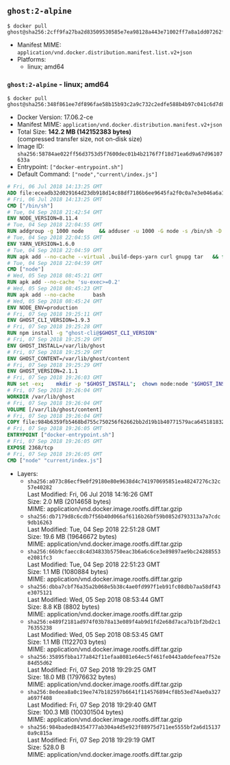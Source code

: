 ## `ghost:2-alpine`

```console
$ docker pull ghost@sha256:2cff9fa27ba2d83509530585e7ea98128a443e71002ff7a8a1dd07262ff7627b
```

-	Manifest MIME: `application/vnd.docker.distribution.manifest.list.v2+json`
-	Platforms:
	-	linux; amd64

### `ghost:2-alpine` - linux; amd64

```console
$ docker pull ghost@sha256:348f861ee7df896fae58b15b93c2a9c732c2edfe588b4b97c041c6d7d8045fa5
```

-	Docker Version: 17.06.2-ce
-	Manifest MIME: `application/vnd.docker.distribution.manifest.v2+json`
-	Total Size: **142.2 MB (142152383 bytes)**  
	(compressed transfer size, not on-disk size)
-	Image ID: `sha256:58784ae022ff56d3753d5f7600dec01b4b2176f7f18d71ea6d9a67d96107633a`
-	Entrypoint: `["docker-entrypoint.sh"]`
-	Default Command: `["node","current\/index.js"]`

```dockerfile
# Fri, 06 Jul 2018 14:13:25 GMT
ADD file:eceadb32d029164d23db918d14c88df7186b6ee9645fa2f0c0a7e3e046a6a129 in / 
# Fri, 06 Jul 2018 14:13:25 GMT
CMD ["/bin/sh"]
# Tue, 04 Sep 2018 21:42:54 GMT
ENV NODE_VERSION=8.11.4
# Tue, 04 Sep 2018 22:04:55 GMT
RUN addgroup -g 1000 node     && adduser -u 1000 -G node -s /bin/sh -D node     && apk add --no-cache         libstdc++     && apk add --no-cache --virtual .build-deps         binutils-gold         curl         g++         gcc         gnupg         libgcc         linux-headers         make         python   && for key in     94AE36675C464D64BAFA68DD7434390BDBE9B9C5     FD3A5288F042B6850C66B31F09FE44734EB7990E     71DCFD284A79C3B38668286BC97EC7A07EDE3FC1     DD8F2338BAE7501E3DD5AC78C273792F7D83545D     C4F0DFFF4E8C1A8236409D08E73BC641CC11F4C8     B9AE9905FFD7803F25714661B63B535A4C206CA9     56730D5401028683275BD23C23EFEFE93C4CFFFE     77984A986EBC2AA786BC0F66B01FBB92821C587A     8FCCA13FEF1D0C2E91008E09770F7A9A5AE15600   ; do     gpg --keyserver hkp://p80.pool.sks-keyservers.net:80 --recv-keys "$key" ||     gpg --keyserver hkp://ipv4.pool.sks-keyservers.net --recv-keys "$key" ||     gpg --keyserver hkp://pgp.mit.edu:80 --recv-keys "$key" ;   done     && curl -fsSLO --compressed "https://nodejs.org/dist/v$NODE_VERSION/node-v$NODE_VERSION.tar.xz"     && curl -fsSLO --compressed "https://nodejs.org/dist/v$NODE_VERSION/SHASUMS256.txt.asc"     && gpg --batch --decrypt --output SHASUMS256.txt SHASUMS256.txt.asc     && grep " node-v$NODE_VERSION.tar.xz\$" SHASUMS256.txt | sha256sum -c -     && tar -xf "node-v$NODE_VERSION.tar.xz"     && cd "node-v$NODE_VERSION"     && ./configure     && make -j$(getconf _NPROCESSORS_ONLN)     && make install     && apk del .build-deps     && cd ..     && rm -Rf "node-v$NODE_VERSION"     && rm "node-v$NODE_VERSION.tar.xz" SHASUMS256.txt.asc SHASUMS256.txt
# Tue, 04 Sep 2018 22:04:55 GMT
ENV YARN_VERSION=1.6.0
# Tue, 04 Sep 2018 22:04:59 GMT
RUN apk add --no-cache --virtual .build-deps-yarn curl gnupg tar   && for key in     6A010C5166006599AA17F08146C2130DFD2497F5   ; do     gpg --keyserver hkp://p80.pool.sks-keyservers.net:80 --recv-keys "$key" ||     gpg --keyserver hkp://ipv4.pool.sks-keyservers.net --recv-keys "$key" ||     gpg --keyserver hkp://pgp.mit.edu:80 --recv-keys "$key" ;   done   && curl -fsSLO --compressed "https://yarnpkg.com/downloads/$YARN_VERSION/yarn-v$YARN_VERSION.tar.gz"   && curl -fsSLO --compressed "https://yarnpkg.com/downloads/$YARN_VERSION/yarn-v$YARN_VERSION.tar.gz.asc"   && gpg --batch --verify yarn-v$YARN_VERSION.tar.gz.asc yarn-v$YARN_VERSION.tar.gz   && mkdir -p /opt   && tar -xzf yarn-v$YARN_VERSION.tar.gz -C /opt/   && ln -s /opt/yarn-v$YARN_VERSION/bin/yarn /usr/local/bin/yarn   && ln -s /opt/yarn-v$YARN_VERSION/bin/yarnpkg /usr/local/bin/yarnpkg   && rm yarn-v$YARN_VERSION.tar.gz.asc yarn-v$YARN_VERSION.tar.gz   && apk del .build-deps-yarn
# Tue, 04 Sep 2018 22:04:59 GMT
CMD ["node"]
# Wed, 05 Sep 2018 08:45:21 GMT
RUN apk add --no-cache 'su-exec>=0.2'
# Wed, 05 Sep 2018 08:45:23 GMT
RUN apk add --no-cache 		bash
# Wed, 05 Sep 2018 08:45:24 GMT
ENV NODE_ENV=production
# Fri, 07 Sep 2018 19:25:11 GMT
ENV GHOST_CLI_VERSION=1.9.3
# Fri, 07 Sep 2018 19:25:28 GMT
RUN npm install -g "ghost-cli@$GHOST_CLI_VERSION"
# Fri, 07 Sep 2018 19:25:29 GMT
ENV GHOST_INSTALL=/var/lib/ghost
# Fri, 07 Sep 2018 19:25:29 GMT
ENV GHOST_CONTENT=/var/lib/ghost/content
# Fri, 07 Sep 2018 19:25:29 GMT
ENV GHOST_VERSION=2.1.1
# Fri, 07 Sep 2018 19:26:03 GMT
RUN set -ex; 	mkdir -p "$GHOST_INSTALL"; 	chown node:node "$GHOST_INSTALL"; 		su-exec node ghost install "$GHOST_VERSION" --db sqlite3 --no-prompt --no-stack --no-setup --dir "$GHOST_INSTALL"; 		cd "$GHOST_INSTALL"; 	su-exec node ghost config --ip 0.0.0.0 --port 2368 --no-prompt --db sqlite3 --url http://localhost:2368 --dbpath "$GHOST_CONTENT/data/ghost.db"; 	su-exec node ghost config paths.contentPath "$GHOST_CONTENT"; 		su-exec node ln -s config.production.json "$GHOST_INSTALL/config.development.json"; 	readlink -f "$GHOST_INSTALL/config.development.json"; 		mv "$GHOST_CONTENT" "$GHOST_INSTALL/content.orig"; 	mkdir -p "$GHOST_CONTENT"; 	chown node:node "$GHOST_CONTENT"
# Fri, 07 Sep 2018 19:26:04 GMT
WORKDIR /var/lib/ghost
# Fri, 07 Sep 2018 19:26:04 GMT
VOLUME [/var/lib/ghost/content]
# Fri, 07 Sep 2018 19:26:04 GMT
COPY file:984b6359fb5468bd755c750256f62662bb2d19b1b40771579aca645181832f7f in /usr/local/bin 
# Fri, 07 Sep 2018 19:26:05 GMT
ENTRYPOINT ["docker-entrypoint.sh"]
# Fri, 07 Sep 2018 19:26:05 GMT
EXPOSE 2368/tcp
# Fri, 07 Sep 2018 19:26:05 GMT
CMD ["node" "current/index.js"]
```

-	Layers:
	-	`sha256:a073c86ecf9e0f29180e80e9638d4c741970695851ea48247276c32c57e40282`  
		Last Modified: Fri, 06 Jul 2018 14:16:26 GMT  
		Size: 2.0 MB (2014658 bytes)  
		MIME: application/vnd.docker.image.rootfs.diff.tar.gzip
	-	`sha256:db7179d8c6cdb7f56b40d066af6116b26bf59b0852d793313a7a7cdc9db16263`  
		Last Modified: Tue, 04 Sep 2018 22:51:28 GMT  
		Size: 19.6 MB (19646672 bytes)  
		MIME: application/vnd.docker.image.rootfs.diff.tar.gzip
	-	`sha256:66b9cfaecc8c4d34833b5750eac3b6a6c6ce3e89897ae9bc24288553e2081fc3`  
		Last Modified: Tue, 04 Sep 2018 22:51:23 GMT  
		Size: 1.1 MB (1080884 bytes)  
		MIME: application/vnd.docker.image.rootfs.diff.tar.gzip
	-	`sha256:dbba7cbf76a35a2b068e5b38c4ae0fd997f1eb91fc08dbb7aa58df43e3075121`  
		Last Modified: Wed, 05 Sep 2018 08:53:44 GMT  
		Size: 8.8 KB (8802 bytes)  
		MIME: application/vnd.docker.image.rootfs.diff.tar.gzip
	-	`sha256:e489f2181ad974f03b78a13e089f4ab9d1fd2e68d7aca7b1bf2bd2c176355238`  
		Last Modified: Wed, 05 Sep 2018 08:53:45 GMT  
		Size: 1.1 MB (1122703 bytes)  
		MIME: application/vnd.docker.image.rootfs.diff.tar.gzip
	-	`sha256:35895fbba177a842f11efaa8081e64ec5f461fe0443a0defeea7f52e84d55d62`  
		Last Modified: Fri, 07 Sep 2018 19:29:25 GMT  
		Size: 18.0 MB (17976632 bytes)  
		MIME: application/vnd.docker.image.rootfs.diff.tar.gzip
	-	`sha256:8edeea8a0c19ee747b182597b6641f114576894cf8b53ed74ae0a327a697f408`  
		Last Modified: Fri, 07 Sep 2018 19:29:40 GMT  
		Size: 100.3 MB (100301504 bytes)  
		MIME: application/vnd.docker.image.rootfs.diff.tar.gzip
	-	`sha256:984baded84354777ab304a4d5e923f88975d711ee5555bf2a6d151370a9c815a`  
		Last Modified: Fri, 07 Sep 2018 19:29:19 GMT  
		Size: 528.0 B  
		MIME: application/vnd.docker.image.rootfs.diff.tar.gzip
